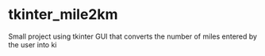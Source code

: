 # tkinter_mile2km
Small project using tkinter GUI that converts the number of miles entered by the user into ki
